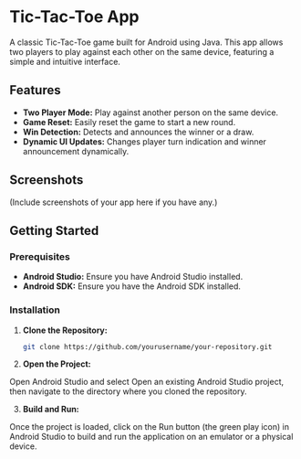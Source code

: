 # Tic-Tac-Toe App

A classic Tic-Tac-Toe game built for Android using Java. This app allows two players to play against each other on the same device, featuring a simple and intuitive interface.

## Features

- **Two Player Mode:** Play against another person on the same device.
- **Game Reset:** Easily reset the game to start a new round.
- **Win Detection:** Detects and announces the winner or a draw.
- **Dynamic UI Updates:** Changes player turn indication and winner announcement dynamically.

## Screenshots

(Include screenshots of your app here if you have any.)

## Getting Started

### Prerequisites

- **Android Studio:** Ensure you have Android Studio installed.
- **Android SDK:** Ensure you have the Android SDK installed.

### Installation

1. **Clone the Repository:**

   ```bash
   git clone https://github.com/yourusername/your-repository.git

2. **Open the Project:**

  Open Android Studio and select Open an existing Android Studio project, then navigate to the directory where you cloned the repository.

3. **Build and Run:**

  Once the project is loaded, click on the Run button (the green play icon) in Android Studio to build and run the application on an emulator or a physical device.

